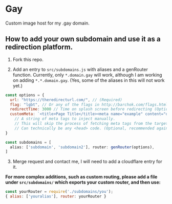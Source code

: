 # Gay
Custom image host for my .gay domain.

## How to add your own subdomain and use it as a redirection platform.

1) Fork this repo.

2) Add an entry to `src/subdomains.js` with aliases and a genRouter function. Currently, only `*.domain.gay` will work, although I am working on adding `*.*.domain.gay`. (Yes, some of the aliases in this will not work yet.)

  ```js
  const options = {
    url: "https://theredirecturl.com/", // (Required)
    flag: "lgbt", // Or any of the flags in http://barchok.com/flags.html (Optional, defaults to white)"
    redirectTime: 3000 // Time on splash screen before redirecting (Optional, defaults to 3000ms),
    customMeta: `<title>Page Title</title><meta name="example" content="details">`
      // A string of meta tags to inject manually.
      // This will skip the process of fetching meta tags from the target site.
      // Can technically be any <head> code. (Optional, recommended against)
  }
  ```

  ```js
  const subdomains = [
    alias: ['subdomain', 'subdomain2'], router: genRouter(options),
  ]
  ```
  
  3. Merge request and contact me, I will need to add a cloudflare entry for it.
  
**For more complex additions, such as custom routing, please add a file under `src/subdomains/` which exports your custom router, and then use:**
  ```js
  const yourRouter = require('./subdomains/you');
  { alias: ['youralias'], router: yourRouter }
